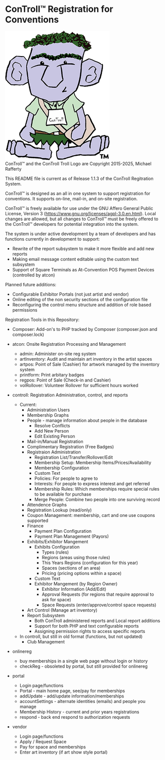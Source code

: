 # ConTroll™  Registration for Conventions
![Control Troll Logo](onlinereg/lib/ConTroll.png)\
ConTroll™ and the ConTroll Troll Logo are Copyright 2015-2025, Michael Rafferty

This README file is current as of Release 1.1.3 of the ConTroll Regitration System.

ConTroll™ is designed as an all in one system to support registration for conventions.  It supports on-line, mail-in, and on-site registration.

ConTroll™ is freely available for use under the GNU Affero General Public License, Version 3 (https://www.gnu.org/licenses/agpl-3.0.en.html). Local changes are allowed, but all changes to ConTroll™ must be freely offered to the ConTroll™ developers for potential integration into the system.

The system is under active development by a team of developers and has functions currently in development to support:
- Rewrite of the report subsystem to make it more flexible and add new reports
- Making email message content editable using the custom text subsystem
- Support of Square Terminals as At-Convention POS Payment Devices (controlled by atcon)

Planned future additions:
- Configurable Exhibitor Portals (not just artist and vendor)
- Online editing of the non security sections of the configuration file
- Reconfiguring the control menu structure and addition of role based permissions

Registration Tools in this Repository:
- Composer: Add-on's to PHP tracked by Composer (composer.json and composer.lock)
- atcon: Onsite Registration Processing and Management
  - admin: Administer on-site reg system
  - artInventory: Audit and maintain art inventory in the artist spaces
  - artpos: Point of Sale (Cashier) for artwork managed by the inventory system
  - printform: Print arbitary badges
  - regpos: Point of Sale (Check-in and Cashier)
  - volRollover: Volunteer Rollover for sufficient hours worked

- controll: Registration Administration, control, and reports
  - Current:
    - Administration Users
    - Membership Graphs
    - People - manage information about people in the database
      - Resolve Conflicts
      - Add New Person
      - Edit Existing Person
    - Mail-in/Manual Registration
    - Complimentary Registration (Free Badges)
    - Registraion Administration
      - Registration List/Transfer/Rollover/Edit
      - Membership Setup: Membership Items/Prices/Availability
      - Membership Configuration
      - Custom Text
      - Policies: For people to agree to
      - Interests: For people to express interest and get referred
      - Membership Rules: Which memberships require special rules to be available for purchase
      - Merge People: Combine two people into one surviving record
    - Attendence Graphs
    - Registration Lookup (read/only)
    - Coupon Management: membership, cart and one use coupons supported
    - Finance
      - Payment Plan Configuration
      - Payment Plan Management (Payors)
    - Exhibits/Exhibitor Mangement
      - Exhibits Configuration
        - Types (rules)
        - Regions (areas using those rules)
        - This Years Regions (configuration for this year)
        - Spaces (sections of an area)
        - Pricing (pricing options within a space)
      - Custom Text
      - Exhibitor Mangement (by Region Owner)
        - Exhibitor Information (Add/Edit)
        - Approval Requests (for regions that require approval to ask for space)
        - Space Requests (enter/approve/control space requests)
    - Art Control (Manage art inventory)
    - Report Subsystem
      - Both ConTroll administered reports and Local report additions
      - Support for both PHP and text configurable reports
      - Assigning permission rights to access specific reports
  - In controll, but still in old format (functions, but not updated)
    - Club Management
- onlinereg
  - buy memberships in a single web page without login or history
  - checkReg - obsoleted by portal, but still provided for onlinereg
- portal
  - Login page/functions
  - Portal - main home page, see/pay for memberships
  - addUpdate - add/update information/memberships
  - accountSettings - alternate identities (emails) and people you manage
  - Membership History - current and prior years registrations
  - respond - back end respond to authorization requests
- vendor
  - Login page/functions
  - Apply / Request Space
  - Pay for space and memberships
  - Enter art inventory (if art show style portal)